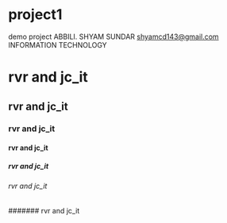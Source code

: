 # project1
demo project 
ABBILI. SHYAM SUNDAR
shyamcd143@gmail.com
INFORMATION TECHNOLOGY
# rvr and jc_it
## rvr and jc_it
### rvr and jc_it
#### rvr and jc_it
##### rvr and jc_it
###### rvr and jc_it
####### rvr and jc_it
